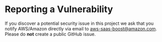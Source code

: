 # Reporting a Vulnerability

If you discover a potential security issue in this project we ask that you notify AWS/Amazon directly via email to aws-saas-boost@amazon.com. Please do **not** create a public GitHub issue.
